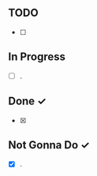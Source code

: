 TODO
----
- [ ] 


In Progress
-----------
- [ ] .

Done ✓
------
- [x] 

Not Gonna Do ✓
------
- [X] .
